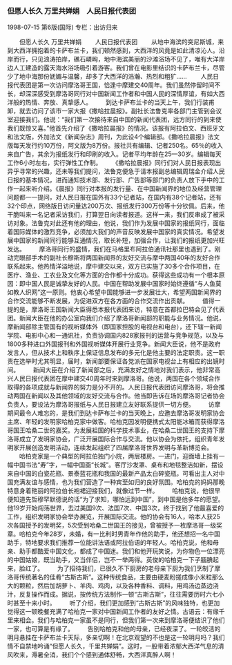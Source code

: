 ### 但愿人长久  万里共婵娟　人民日报代表团

1998-07-15
第6版(国际)
专栏：出访归来

　　但愿人长久  万里共婵娟
　　人民日报代表团
　　从地中海滨的突尼斯城，来到大西洋拥抱着的卡萨布兰卡，我们顿然感到，大西洋的风竟是如此清凉沁人。沿岸而行，只见浪涛拍岸，礁石嶙峋，地中海滨美丽的沙滩浴场不见了，唯有大洋岸边人工建造的露天海水浴场吸引着游客。我们曾在电影里结识的卡萨布兰卡，尽管少了地中海那份妩媚与温馨，却多了大西洋的浩瀚、热烈和粗犷……
　　人民日报代表团是第一次访问摩洛哥王国，恰逢中摩建交40周年。我们虽然停留时间不长，却深深感受到摩洛哥同行对中国新闻工作者和中国人民的深情厚谊，有如大西洋般的热情、奔放、真挚感人。
　　到达卡萨布兰卡的当天上午，我们行装甫卸，就去访问了该市一家大报《撒哈拉晨报》。副社长法鲁克率各部门主管到会议室迎接我们。他说：“我们第一次接待来自中国的新闻代表团，远方同行的到来使我们既惊又喜。”他首先介绍了《撒哈拉晨报》的情况。该报有阿拉伯文、西班牙文和法文版，外加法文《新闻杂志》周刊，为此设4个编辑部。《撒哈拉晨报》法文版每天发行约10万份，阿文版为8万份。报社共有编辑、记者250名。65％的收入来自广告，其余为报纸发行和印刷的收入。记者平均年龄在25—30岁。编辑每天工作6小时左右，实行弹性工作制。
　　《撒哈拉晨报》同行们对人民日报表现出异乎寻常的兴趣，还未等我们提问，法鲁克便急于请本报副总编辑周瑞金介绍人民日报的基本情况，进而通知技术部、发行部、广告部等部门的负责人放下手中的工作一起来听介绍。《晨报》同行对本报的发行量、在中国新闻界的地位及经营管理问题都一一提问，对人民日报在国外有33个记者站，在国内有38个记者站，还有32个印点，网络版日访问量达200万次、报纸发行300万份等十分钦佩。后来，他干脆叫来一名记者采访我们，打算翌日向读者报道。这样一来，我们反串成了被采访对象。法鲁克对此还有他的理由，他说，我们作为发展中国家的报纸同行，面临着国际媒体的激烈竞争，必须加大我们的声音反映发展中国家的真实情况。希望发展中国家的新闻同行能够互通情况，取长补短，加强合作，让我们的报纸更加兴旺发达。
　　摩洛哥同行的盛情，我们在马格里布阿拉伯通讯社那里也遇到了。刚动完眼部手术的副社长穆斯将两国新闻界的友好交流与摩中两国40年的友好合作联系起来。他热情洋溢地说，摩中建交以来，双方已实施了30多个合作项目，在医疗、渔业、工农业及文化等方面的合作都十分成功。获得这些成功有一个根本原因：即中国人民是诚挚友好的人民。中国在帮助发展中国家时始终遵循“与人鱼莫如教人织网”这一原则。他衷心希望中国能够进一步发展壮大，希望两国新闻界的合作交流能够不断发展，为促进双方在各方面的合作交流作出贡献。
　　值得一提的是，摩洛哥王国新闻大臣得悉本报代表团来访，特意在首都拉巴特会见了代表团。新闻大臣在他的办公室向我们介绍了摩洛哥新闻部的职能与业务情况。他说，摩新闻部除主管国有的视听媒体外（即国家控股的电视台和电台），还下辖一新闻学院、电影中心和一通讯社，负责协调国内828家报刊的运营与竞争规范，以及与1800多种进口外国报刊和外国视听媒体开展行业竞争。新闻大臣说，他不是政府发言人，但从技术上和秩序上保证信息发布的多元化是他主要的法定职责。这一职责在选举时尤其明显，届时，新闻部要保证各党派在国家电视台上有相应的出镜时间。
　　新闻大臣在介绍了新闻部之后，充满友好之情地对我们表示，他非常高兴人民日报代表团在摩中建交40周年时来到摩洛哥。他说，两国在各个领域合作取得的各项成就与新闻界的努力是分不开的。人民日报代表团访问摩洛哥，将会推动两国在新闻以及其他领域的友好交流与合作。他当即告诉在场的摩洛哥记者协会负责人，要设法为摩洛哥报纸与人民日报建立友好联系提供一切方便。
　　访摩期间最令人难忘的，是我们到达卡萨布兰卡的当天晚上，应邀去摩洛哥发明家协会主席、年轻的发明家哈柏克家中做客。哈柏克因发明便携式太阳能冰箱而获得摩洛哥国王哈桑二世的嘉奖。为发展祖国的科学技术事业，在哈桑二世国王的支持下摩洛哥成立了发明家协会，广泛开展国际合作与交流。他以协会为依托，组织青年发明家开展创造发明活动，连续发起组织了四届摩洛哥世界发明与革新博览会。
　　哈柏克家是一个典型的阿拉伯独门小院，两层楼房。一进门，迎面墙上挂有一幅中国书法“寿”字，一幅中国画“长城”。客厅沙发罩、桌布和地毯整洁如新，摆设来自中国的白瓷花瓶、景泰蓝花瓶和我国的最新产品太白碎瓷瓶，可看出主人对中国充满友谊与感情，也为我们营造了一种宾至如归的良好氛围。哈柏克的妈妈那晚特意身着艳丽的阿拉伯长袍裙迎接我们，就像过节一样。
　　哈柏克说，他很早便知道先哲穆罕默德说的话“为了求知，哪怕远到中国”，到中国是他多年的愿望。他19岁开始闯荡世界，去过美国9次、法国7次、中国3次，终于找到了他最喜爱的工作，组织发明家协会举办展览，开展国际交流。他的协会有16人，哈本人获25次各国授予的发明奖，5次受到哈桑二世国王的接见，曾被授予一枚摩洛哥一级奖章。哈柏克今年28岁，未婚，有一比利时男青年作他的助手，他还想招一名中国助手，特地要求我们推荐一位能讲法语或阿拉伯语的年轻人。哈柏克说，他和母亲、助手都酷爱中国文化，都成了中国迷。我们和他开玩笑说，为你物色一位漂亮的中国姑娘，既当助手，又当伴侣，岂不一举两得。英俊的哈柏克一下子腼腆起来，脸红了。
　　为了招待我们，已很久不下厨房的老母亲下厨为我们烹制了摩洛哥传统著名的佳肴“古斯古斯”。这种传统食品，主要由硬麦粉搓成像小米粒那么大的颗粒，然后加胡萝卜、羊肉、鸡肉，以及各种香料、调料，用鸡汤边蒸边浇汁，反复操作而成。据说，按传统方法制作一顿“古斯古斯”，往往需要历时六七小时甚至十来小时。
　　听了介绍，我们更加感到“古斯古斯”的风味独特，也更加觉得这一顿晚餐充满了哈柏克一家对中国新闻工作者的友好之情。古语云：有缘千里来相会。我们与哈柏克一家虽不是同行，但我们第一次来到摩洛哥便结识了他们一家，也可算是有缘了。
　　告别哈柏克和他的母亲，已经夜深了。一轮皎洁的明月悬挂在卡萨布兰卡天际，多亲切啊！在北京观望的不也是这一轮明月吗？我们情不自禁地吟诵“但愿人长久，千里共婵娟”。这时，一股带着浓郁大西洋气息的清风吹来，溽暑全消，我们个个感到通体舒畅，大西洋真醉人啊！
